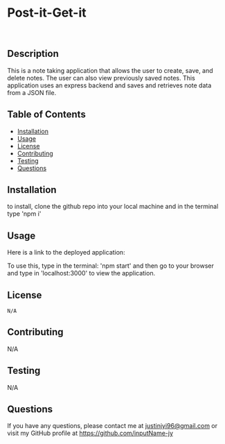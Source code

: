 # Post-it-Get-it
  <br>
  
  ## Description
  This is a note taking application that allows the user to create, save, and delete notes. The user can also view previously saved notes. This application uses an express backend and saves and retrieves note data from a JSON file.

  ## Table of Contents
  - [Installation](#installation)
  - [Usage](#usage)
  - [License](#license)
  - [Contributing](#contributing)
  - [Testing](#testing)
  - [Questions](#questions)

  ## Installation
  to install, clone the github repo into your local machine and in the terminal type 'npm i'

  ## Usage
  
  Here is a link to the deployed application: 
  
  To use this, type in the terminal: 'npm start' and then go to your browser and type in 'localhost:3000' to view the application.

 

  ## License
    N/A
  ## Contributing
  N/A

  ## Testing
  N/A

  ## Questions
  If you have any questions, please contact me at [justinjyi96@gmail.com](mailto:justinjyi96@gmail.com)
  or visit my GitHub profile at https://github.com/inputName-jy
